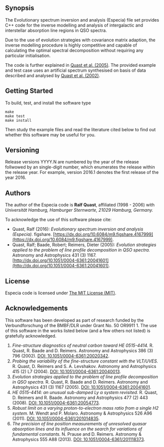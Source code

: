 ## Synopsis

The Evolutionary spectrum inversion and analysis (Especia) file set provides
C++ code for the inverse modelling and analysis of intergalactic and interstellar
absorption line regions in QSO spectra.

Due to the use of evolution strategies with covariance matrix adaption, the inverse
modelling procedure is highly competitive and capable of calculating the optimal
spectral decomposition without requiring any particular initialisation.

The code is further explained in
[Quast et al. (2005)](http://dx.doi.org/10.1051/0004-6361:20041601).
The provided example and test case uses an artificial spectrum synthesised on basis
of data described and analysed by
[Quast et al. (2002)](http://dx.doi.org/10.1051/0004-6361:20020342).

## Getting Started

To build, test, and install the software type

    make
    make test
    make install

Then study the example files and read the literature cited below to find out whether
this software may be useful for you.

## Versioning

Release versions YYYY.N are numbered by the year of the release follwowed by an
single-digit number, which enumerates the release within the release year. For
example, version 2016.1 denotes the first release of the year 2016.

## Authors

The author of the Especia code is **Ralf Quast**, affiliated (1998 - 2006) with
*Universität Hamburg, Hamburger Sternwarte, 21029 Hamburg, Germany.*

To acknowledge the use of this software please cite:

* Quast, Ralf (2016): *Evolutionary spectrum inversion and analysis (Especia).* figshare.
  [https://dx.doi.org/10.6084/m9.figshare.4167999](https://dx.doi.org/10.6084/m9.figshare.4167999).
* Quast, Ralf; Baade, Robert; Reimers, Dieter (2005): *Evolution strategies applied to the problem of line profile decomposition in QSO spectra.*
  Astronomy and Astrophysics 431 (3) 1167.
  [http://dx.doi.org/10.1051/0004-6361:20041601](http://dx.doi.org/10.1051/0004-6361:20041601).

## License

Especia code is licensed under [The MIT License (MIT)](http://opensource.org/licenses/MIT).

## Acknowledgements

This software has been developed as part of research funded by the Verbundforschung of the BMBF/DLR
under Grant No. 50 OR9911 1. The use of this software in the works listed below (and a few others
not listed) is gratefully acknowledged.

1. *Fine-structure diagnostics of neutral carbon toward HE 0515-4414.*
   R. Quast, R. Baade and D. Reimers.
   Astronomy and Astrophysics 386 (3) 796 (2002).
   [DOI: 10.1051/0004-6361:20020342](http://dx.doi.org/10.1051/0004-6361:20020342).
2. *Probing the variability of the fine-structure constant with the VLT/UVES.*
   R. Quast, D. Reimers and S. A. Levshakov.
   Astronomy and Astrophysics 415 (2) L7 (2004).
   [DOI: 10.1051/0004-6361:20040013](http://dx.doi.org/10.1051/0004-6361:20040013).
3. *Evolution strategies applied to the problem of line profile decomposition in QSO spectra.*
   R. Quast, R. Baade and D. Reimers.
   Astronomy and Astrophysics 431 (3) 1167 (2005).
   [DOI: 10.1051/0004-6361:20041601](http://dx.doi.org/10.1051/0004-6361:20041601).
4. *HE 0515-4414: an unusual sub-damped Ly α system revisited.*
   R. Quast, D. Reimers and R. Baade.
   Astronomy and Astrophysics 477 (2) 443 (2008).
   [DOI: 10.1051/0004-6361:20054773](http://dx.doi.org/10.1051/0004-6361:20054773).
5. *Robust limit on a varying proton-to-electron mass ratio from a single H2 system.*
   M. Wendt and P. Molaro.
   Astronomy & Astrophysics 526 A96 (2011).
   [DOI: 10.1051/0004-6361/201014835](http://dx.doi.org/10.1051/0004-6361/201014835).
6. *The precision of line position measurements of unresolved quasar absorption lines and its influence on the search for variations of fundamental constants.*
   N. Prause and D. Reimers.
   Astronomy & Astrophysics 555 A88 (2013).
   [DOI: 10.1051/0004-6361/201118373](http://dx.doi.org/10.1051/0004-6361/201118373).
